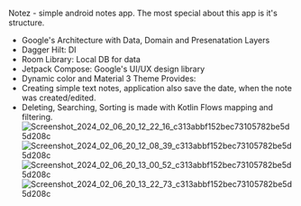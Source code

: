 Notez - simple android notes app. The most special about this app is it's structure. 
- Google's Architecture with Data, Domain and Presenatation Layers
- Dagger Hilt: DI
- Room Library: Local DB for data
- Jetpack Compose: Google's UI/UX design library
- Dynamic color and Material 3 Theme
Provides:
- Creating simple text notes, application also save the date, when the note was created/edited.
- Deleting, Searching, Sorting is made with Kotlin Flows mapping and filtering.
![Screenshot_2024_02_06_20_12_22_16_c313abbf152bec73105782be5d5d208c](https://github.com/aksl1e/Notez/assets/135560291/6f07281e-a95f-4118-a85e-c844d050caf3)
![Screenshot_2024_02_06_20_12_08_39_c313abbf152bec73105782be5d5d208c](https://github.com/aksl1e/Notez/assets/135560291/9e2fbe2c-01ac-4c39-9747-db43fe6ce1b4)
![Screenshot_2024_02_06_20_13_00_52_c313abbf152bec73105782be5d5d208c](https://github.com/aksl1e/Notez/assets/135560291/73e12af3-36ac-4873-b9b0-3ae5a24410b0)
![Screenshot_2024_02_06_20_13_22_73_c313abbf152bec73105782be5d5d208c](https://github.com/aksl1e/Notez/assets/135560291/2b9f941d-e455-4a7e-91f0-fc93f9ad831a)

  
